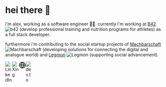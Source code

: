 # hei there 🙂

i'm alex, working as a software engineer 🧑‍💻. currently i'm working at
[B42](https://www.b-42.com) <img alt="b42" width="18px" src="https://www.b-42.com/images/b-42-logo-black.svg?new=1" /> (develop professional training and nutrition programs for athletes) as a full stack developer. 

furthermore i'm contributing to the social startup projects of 
[Machbarschaft](https://machbarschaft.jetzt) <img alt="Machbarschaft" width="18px" src="https://www.machbarschaft.jetzt/wp-content/uploads/2021/04/LogoMBS.jpg" /> (developing solutions for connecting the digital and analogue world) 
and [Legmon](https://legmon.com) <img alt="Legmon" width="18px" src="https://legmon.com/wp-content/uploads//2019/12/legmonKranz.svg" /> (supporting social advancement).

[<img align="left" alt="LinkedIn" width="22px" marginRight="12px" src="https://cdn.jsdelivr.net/npm/simple-icons@v3/icons/linkedin.svg" />][linkedin]
[<img align="left" alt="Xing" width="22px" marginRight="12px" src="https://cdn.jsdelivr.net/npm/simple-icons@v3/icons/xing.svg" />][xing]
[<img align="left" alt="web" width="22px" marginRight="12px" src="https://raw.githubusercontent.com/feathericons/feather/master/icons/globe.svg" />][web]
[<img align="left" alt="dev.to" width="22px" marginRight="12px" src="https://cdn.jsdelivr.net/npm/simple-icons@3.13.0/icons/dev-dot-to.svg" />][dev.to]

[linkedin]: https://www.linkedin.com/in/alexander-hodes/
[xing]: https://www.xing.com/profile/Alexander_Hodes/cv
[web]: https://alexanderhodes.de
[dev.to]: https://dev.to/alexanderhodes
